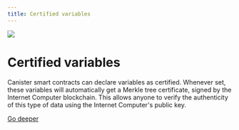 ```yaml
---
title: Certified variables
---
```


![](/img/how-it-works/response-certification.600x300.jpg)

# Certified variables

Canister smart contracts can declare variables as certified. Whenever set, these variables will automatically get a Merkle tree certificate, signed by the Internet Computer blockchain. This allows anyone to verify the authenticity of this type of data using the Internet Computer's public key.

[Go deeper](/how-it-works/response-certification/)
